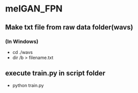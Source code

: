 # melGAN_FPN
## Make txt file from raw data folder(wavs)
### (In Windows)
- cd ./wavs
- dir /b > filename.txt

## execute train.py in script folder
- python train.py
